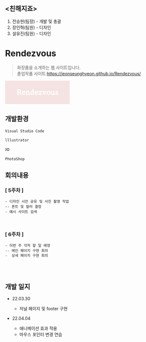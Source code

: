 ## <친해지죠>

1. 전승현(팀장) - 개발 및 총괄
2. 장인혁(팀원) - 디자인
3. 설유진(팀원) - 디자인


# Rendezvous
> 화장품을 소개하는 웹 사이트입니다.<br>
졸업작품 사이트:https://jeonseunghyeon.github.io/Rendezvous/




![](img/logo.png)

## 개발환경


```sh
Visual Studio Code
```


```sh
lllustrator
```


```sh
XD
```


```sh
PhotoShop
```




## 회의내용

### [ 5주차 ]
```sh
- 디자인 시안 공유 및 사진 촬영 작업  
-- 폰트 및 컬러 결정
- 예시 사이트 검색  
```

<br>


### [ 6주차 ]
```sh
- 이번 주 각자 할 일 배정
-- 메인 페이지 구현 회의
-  상세 페이지 구현 회의
```

<br>

<br>

## 개발 일지

* 22.03.30
    * 저널 페이지 및 footer 구현

* 22.04.04
    * 애니메이션 효과 적용
    * 마우스 포인터 변경 연습


